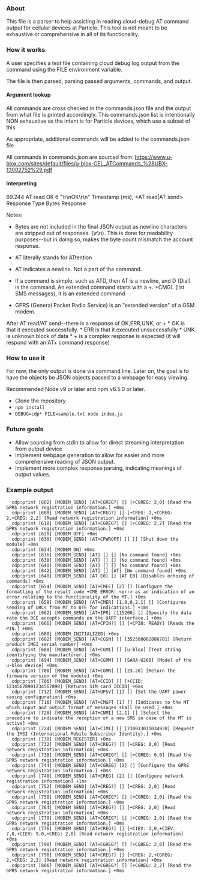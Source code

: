 ### About

This file is a parser to help assisting in reading cloud-debug AT command output for cellular devices at Particle. This tool is not meant to be exhaustive or comprehensive in all of its functionality.

### How it works
A user specifies a text file containing cloud debug log output from the command using the FILE environment variable. 

The file is then parsed, parsing passed arguments, commands, and output.

#### Argument lookup

All commands are cross checked in the commands.json file and the output from what file is printed accordingly. This commands.json list is intentionally NON exhaustive as the intent is for Particle devices, which use a subset of this.

As appropriate, additional commands will be added to the commands.json file.

All commands in commands.json are sourced from: https://www.u-blox.com/sites/default/files/u-blox-CEL_ATCommands_%28UBX-13002752%29.pdf

#### Interpreting

69.244           AT read           OK             6      "\r\nOK\r\n"
Timestamp (ms), <AT read|AT send>  Response Type  Bytes  Response


Notes:

* Bytes are not included in the final JSON output as newline characters are stripped out of responses. (\r\n). This is done for readability purposes--but in doing so, makes the byte count mismatch the account response.

* AT literally stands for ATtention
* AT indicates a newline. Not a part of the command.
* If a command is simple, such as ATD, then AT is a newline, and D (Dial) is the command.
An extended command starts with a +. +CMGL (list SMS messages), it is an extended command
* GPRS (General Packet Radio Service) is an "extended version" of a GSM modem.

After AT read/AT send--there is a response of OK,ERR,UNK, or +
    * OK is that it executed successfully.
    * ERR is that it executed unsuccessfully
    * UNK is unknown block of data
    * + is a complex response is expected (it will respond with an AT+ command response)

### How to use it

For now, the only output is done via command line. Later on, the goal is to have the objects be JSON objects passed to a webpage for easy viewing.

Recommended Node v9 or later and npm v6.5.0 or later.

- Clone the repository
- `npm install`
- `DEBUG=cdp* FILE=sample.txt node index.js`

### Future goals

* Allow sourcing from stdin to allow for direct streaming interpretation from output device
* Implement webpage generation to allow for easier and more comprehensive reading of JSON output.
* Implement more complex response parsing, indicating meanings of output values.


### Example output

```
  cdp:print [602] [MODEM_SEND] [AT+CGREG?] [] [+CGREG: 2,0] [Read the GPRS network registration information.] +0ms
  cdp:print [608] [MODEM_SEND] [AT+CREG?] [] [+CREG: 2,+CGREG: 2,+CREG: 2,2] [Read network registration information] +0ms
  cdp:print [618] [MODEM_SEND] [AT+CGREG?] [] [+CGREG: 2,2] [Read the GPRS network registration information.] +0ms
  cdp:print [628] [MODEM_OFF] +0ms
  cdp:print [630] [MODEM_SEND] [AT+CPWROFF] [] [] [Shut down the module] +0ms
  cdp:print [634] [MODEM_ON] +0ms
  cdp:print [636] [MODEM_SEND] [AT] [] [] [No command found] +0ms
  cdp:print [638] [MODEM_SEND] [AT] [] [] [No command found] +0ms
  cdp:print [640] [MODEM_SEND] [AT] [] [] [No command found] +0ms
  cdp:print [642] [MODEM_SEND] [AT] [] [AT] [No command found] +0ms
  cdp:print [648] [MODEM_SEND] [AT E0] [] [AT E0] [Disables echoing of commands] +0ms
  cdp:print [654] [MODEM_SEND] [AT+CMEE] [2] [] [Configure the formatting of the result code +CME ERROR: <err> as an indication of an error relating to the functionality of the MT.] +0ms
  cdp:print [658] [MODEM_SEND] [AT+CMER] [1,0,0,2,1] [] [Configures sending of URCs from MT to DTE for indications.] +1ms
  cdp:print [662] [MODEM_SEND] [AT+IPR] [115200] [] [Specify the data rate the DCE accepts commands on the UART interface.] +0ms
  cdp:print [666] [MODEM_SEND] [AT+CPIN?] [] [+CPIN: READY] [Reads the PIN.] +0ms
  cdp:print [680] [MODEM_INITIALIZED] +0ms
  cdp:print [682] [MODEM_SEND] [AT+CGSN] [] [352580082886701] [Return product IMEI serial number] +0ms
  cdp:print [688] [MODEM_SEND] [AT+CGMI] [] [u-blox] [Text string identifying the manufacturer.] +0ms
  cdp:print [694] [MODEM_SEND] [AT+CGMM] [] [SARA-U260] [Model of the u-blox device] +0ms
  cdp:print [700] [MODEM_SEND] [AT+CGMR] [] [23.20] [Return the firmware version of the module] +0ms
  cdp:print [706] [MODEM_SEND] [AT+CCID] [] [+CCID: 12345678901234567890] [Returns SIM card ICCID] +0ms
  cdp:print [712] [MODEM_SEND] [AT+UPSV] [1] [] [Set the UART power saving configuration] +0ms
  cdp:print [716] [MODEM_SEND] [AT+CMGF] [1] [] [Indicates to the MT which input and output format of messages shall be used.] +0ms
  cdp:print [720] [MODEM_SEND] [AT+CNMI] [2,1] [] [Select the procedure to indicate the reception of a new SMS in case of the MT is active] +0ms
  cdp:print [724] [MODEM_SEND] [AT+CIMI] [] [730013011034938] [Request the IMSI (International Mobile Subscriber Identity).] +0ms
  cdp:print [730] [MODEM_REGISTER] +0ms
  cdp:print [732] [MODEM_SEND] [AT+CREG?] [] [+CREG: 0,0] [Read network registration information] +0ms
  cdp:print [738] [MODEM_SEND] [AT+CGREG?] [] [+CGREG: 0,0] [Read the GPRS network registration information.] +0ms
  cdp:print [744] [MODEM_SEND] [AT+CGREG] [2] [] [Configure the GPRS network registration information.] +0ms
  cdp:print [748] [MODEM_SEND] [AT+CREG] [2] [] [Configure network registration information] +1ms
  cdp:print [752] [MODEM_SEND] [AT+CREG?] [] [+CREG: 2,0] [Read network registration information] +0ms
  cdp:print [758] [MODEM_SEND] [AT+CGREG?] [] [+CGREG: 2,0] [Read the GPRS network registration information.] +0ms
  cdp:print [764] [MODEM_SEND] [AT+CREG?] [] [+CREG: 2,0] [Read network registration information] +0ms
  cdp:print [770] [MODEM_SEND] [AT+CGREG?] [] [+CGREG: 2,0] [Read the GPRS network registration information.] +0ms
  cdp:print [776] [MODEM_SEND] [AT+CREG?] [] [+CIEV: 3,0,+CIEV: 7,0,+CIEV: 9,0,+CREG: 2,0] [Read network registration information] +0ms
  cdp:print [790] [MODEM_SEND] [AT+CGREG?] [] [+CGREG: 2,0] [Read the GPRS network registration information.] +0ms
  cdp:print [796] [MODEM_SEND] [AT+CREG?] [] [+CREG: 2,+CGREG: 2,+CREG: 2,2] [Read network registration information] +0ms
  cdp:print [806] [MODEM_SEND] [AT+CGREG?] [] [+CGREG: 2,2] [Read the GPRS network registration information.] +0ms
  ```